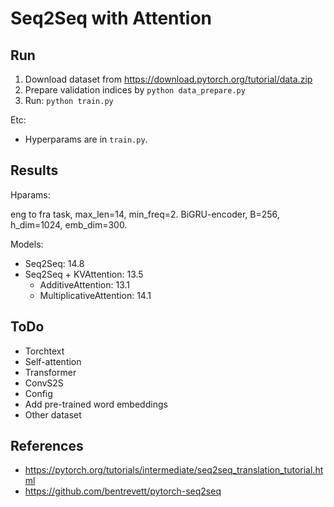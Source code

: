 # Seq2Seq with Attention

## Run

1. Download dataset from https://download.pytorch.org/tutorial/data.zip
2. Prepare validation indices by `python data_prepare.py`
3. Run: `python train.py`

Etc:

- Hyperparams are in `train.py`.

## Results

Hparams:

eng to fra task, max\_len=14, min\_freq=2.
BiGRU-encoder, B=256, h\_dim=1024, emb\_dim=300.

Models:

- Seq2Seq: 14.8
- Seq2Seq + KVAttention: 13.5
    - AdditiveAttention: 13.1
    - MultiplicativeAttention: 14.1

## ToDo

- Torchtext
- Self-attention
- Transformer
- ConvS2S
- Config
- Add pre-trained word embeddings
- Other dataset

## References

- https://pytorch.org/tutorials/intermediate/seq2seq_translation_tutorial.html
- https://github.com/bentrevett/pytorch-seq2seq
